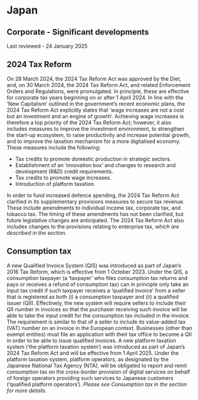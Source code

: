 # Japan
## Corporate - Significant developments
Last reviewed - 24 January 2025
## 2024 Tax Reform
On 28 March 2024, the 2024 Tax Reform Act was approved by the Diet, and, on 30 March 2024, the 2024 Tax Reform Act, and related Enforcement Orders and Regulations, were promulgated. In principle, these are effective for corporate tax years beginning on or after 1 April 2024.
In line with the ’New Capitalism‘ outlined in the government’s recent economic plans, the 2024 Tax Reform Act explicitly states that ’wage increases are not a cost but an investment and an engine of growth‘. Achieving wage increases is therefore a top priority of the 2024 Tax Reform Act; however, it also includes measures to improve the investment environment, to strengthen the start-up ecosystem, to raise productivity and increase potential growth, and to improve the taxation mechanism for a more digitalised economy.
These measures include the following:
  * Tax credits to promote domestic production in strategic sectors.
  * Establishment of an ‘innovation box’ and changes to research and development (R&D) credit requirements.
  * Tax credits to promote wage increases.
  * Introduction of platform taxation.


In order to fund increased defence spending, the 2024 Tax Reform Act clarified in its supplementary provisions measures to secure tax revenue. These include amendments to individual income tax, corporate tax, and tobacco tax. The timing of these amendments has not been clarified, but future legislative changes are anticipated.
The 2024 Tax Reform Act also includes changes to the provisions relating to enterprise tax, _which are described in the section_.
## Consumption tax
A new Qualified Invoice System (QIS) was introduced as part of Japan’s 2016 Tax Reform, which is effective from 1 October 2023. Under the QIS, a consumption taxpayer (a ‘taxpayer’ who files consumption tax returns and pays or receives a refund of consumption tax) can in principle only take an input tax credit if such taxpayer receives a ‘qualified invoice’ from a seller that is registered as both (i) a consumption taxpayer and (ii) a qualified issuer (QII). Effectively, the new system will require sellers to include their QII number in invoices so that the purchaser receiving such invoice will be able to take the input credit for the consumption tax included in the invoice. The requirement is similar to that of a seller to include its value-added tax (VAT) number on an invoice in the European context.
Businesses (other than exempt entities) must file an application with their tax office to become a QII in order to be able to issue qualified invoices.
A new platform taxation system (‘the platform taxation system‘) was introduced as part of Japan’s 2024 Tax Reform Act and will be effective from 1 April 2025. Under the platform taxation system, platform operators, as designated by the Japanese National Tax Agency (NTA), will be obligated to report and remit consumption tax on the cross-border provision of digital services on behalf of foreign operators providing such services to Japanese customers (‘qualified platform operators‘). _Please see Consumption tax in the section for more details_.
